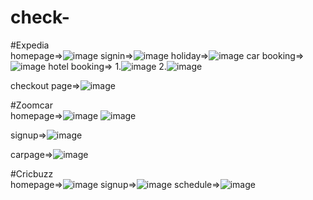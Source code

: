 # check-

#Expedia 
<br/>
homepage=>![image](https://user-images.githubusercontent.com/101388858/204294210-4a041020-fe18-4041-aa28-40b1dee1eaa1.png)
signin=>![image](https://user-images.githubusercontent.com/101388858/204294844-c131f55c-cea3-4f40-b691-10e8f04983a8.png)
holiday=>![image](https://user-images.githubusercontent.com/101388858/204295251-afce1657-dfd2-4b7d-a9f5-12b830940075.png)
car booking=>![image](https://user-images.githubusercontent.com/101388858/204295638-574e9b12-fed2-46d1-b2f7-32ac51911198.png)
hotel booking=>
1.![image](https://user-images.githubusercontent.com/101388858/204296083-3c3beb05-5851-4581-aa32-ffce6aa83ca8.png)
2.![image](https://user-images.githubusercontent.com/101388858/204296384-cd9a1dc1-2465-490a-8fb1-c44ec1ac3c0a.png)

checkout page=>![image](https://user-images.githubusercontent.com/101388858/204296746-92c2a5ac-614a-4202-9c91-0a818956b15c.png)

#Zoomcar
<br/>
homepage=>![image](https://user-images.githubusercontent.com/101388858/204299970-10874332-a108-4961-a1b5-3da650469029.png)
![image](https://user-images.githubusercontent.com/101388858/204304094-10dba6b1-5cfe-4890-9606-622fc885a228.png)

signup=>![image](https://user-images.githubusercontent.com/101388858/204300384-2e8e71a7-d966-42d2-be51-ec367f3392ad.png)

carpage=>![image](https://user-images.githubusercontent.com/101388858/204306024-4a5050e8-ff73-4ba6-ab39-4e2d8cd0ce8a.png)

#Cricbuzz
<br/>
homepage=>![image](https://user-images.githubusercontent.com/101388858/204307569-89713186-933b-4317-9098-326ff20db68a.png)
signup=>![image](https://user-images.githubusercontent.com/101388858/204308040-d64b733b-9124-4820-8b4c-59c1881a7ac5.png)
schedule=>![image](https://user-images.githubusercontent.com/101388858/204308503-74e79c2c-a938-411e-afd4-a345e86cfcd1.png)



